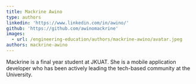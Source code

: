 ```yaml
---
title: Mackrine Awino
type: authors
linkedin: 'https://www.linkedin.com/in/awino/'
github: 'https://github.com/awinomackrine'
images:
  - url: /engineering-education/authors/mackrine-awino/avatar.jpeg
authors: mackrine-awino
---
```


Mackrine is a final year student at JKUAT. She is a mobile application developer who has been actively leading the tech-based community at the University.
